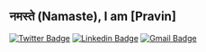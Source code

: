 ## नमस्ते (Namaste), I am [Pravin]

[![Twitter Badge](https://img.shields.io/badge/-@maddhruv-1ca0f1?style=flat-square&labelColor=1ca0f1&logo=twitter&logoColor=white&link=https://twitter.com/raheprvn)](https://twitter.com/raheprvn) 
[![Linkedin Badge](https://img.shields.io/badge/-midhruvjaink-blue?style=flat-square&logo=Linkedin&logoColor=white&link=https://www.linkedin.com/in/prvn347/)](https://www.linkedin.com/in/prvn347/)
[![Gmail Badge](https://img.shields.io/badge/-dhruvjainpenny@gmail.com-c14438?style=flat-square&logo=Gmail&logoColor=white&link=mailto:sahupravin960@gmail.com)](mailto:sahupravin960@gmail.com)





<!--### I am learning blog writings here - [maddhruv.dev](https://maddhruv.dev)-->


